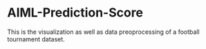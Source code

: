 # AIML-Prediction-Score
 This is the visualization as well as data preoprocessing of a football tournament dataset.
